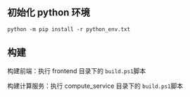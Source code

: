 ## 初始化 python 环境

```shell
python -m pip install -r python_env.txt
```

## 构建

构建前端：执行 frontend 目录下的 `build.ps1`脚本

构建计算服务：执行 compute_service 目录下的 `build.ps1`脚本

